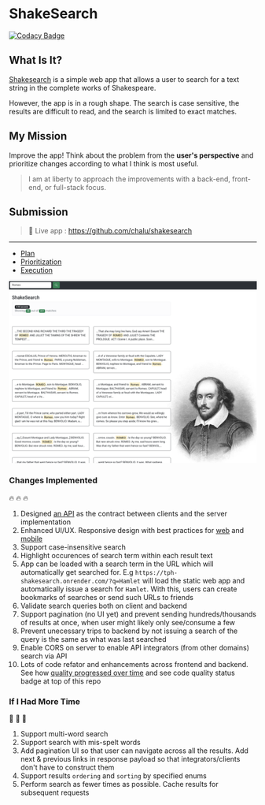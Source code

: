 # ShakeSearch

[![Codacy Badge](https://app.codacy.com/project/badge/Grade/7fc94d170eff459eb06cf0ee4eb82579)](https://www.codacy.com/gh/chalu/shakesearch/dashboard?utm_source=github.com&utm_medium=referral&utm_content=chalu/shakesearch&utm_campaign=Badge_Grade)

## What Is It?

[Shakesearch](https://pulley-shakesearch.onrender.com/) is a simple web app that allows a user to search for a text string in the complete works of Shakespeare.

However, the app is in a rough shape. The search is case sensitive, the results are difficult to read, and the search is limited to exact matches.

## My Mission

Improve the app!
Think about the problem from the **user's perspective** and prioritize changes according to what I think is most useful.

> I am at liberty to approach the improvements with a back-end, front-end, or full-stack focus.

## Submission

> :rocket: Live app : https://github.com/chalu/shakesearch

---

-   [Plan](https://github.com/users/chalu/projects/1/views/1)
-   [Prioritization](https://github.com/users/chalu/projects/1/views/3)
-   [Execution](https://github.com/users/chalu/projects/1/views/2)

![ShakeSearch](./app-on-desktop.png "ShakeSearch")

### Changes Implemented

:fire: :fire: :fire:

1.  Designed [an API](https://tph-shakesearch.onrender.com/api/) as the contract between clients and the server implementation
2.  Enhanced UI/UX. Responsive design with best practices for [web](https://pagespeed.web.dev/report?url=https%3A%2F%2Ftph-shakesearch.onrender.com%2F&form_factor=desktop) and [mobile](https://pagespeed.web.dev/report?url=https%3A%2F%2Ftph-shakesearch.onrender.com%2F)
3.  Support case-insensitive search
4.  Highlight occurences of search term within each result text
5.  App can be loaded with a search term in the URL which will automatically get searched for. E.g `https://tph-shakesearch.onrender.com/?q=Hamlet` will load the static web app and automatically issue a search for `Hamlet`. With this, users can create bookmarks of searches or send such URLs to friends
6.  Validate search queries both on client and backend
7.  Support pagination (no UI yet) and prevent sending hundreds/thousands of results at once, when user might likely only see/consume a few
8.  Prevent unecessary trips to backend by not issuing a search of the query is the same as what was last searched
9.  Enable CORS on server to enable API integrators (from other domains) search via API
10. Lots of code refator and enhancements across frontend and backend. See how [quality progressed over time](https://app.codacy.com/gh/chalu/shakesearch/dashboard?branch=dev) and see code quality status badge at top of this repo

### If I Had More Time

:muscle: :muscle: :muscle:

1.  Support multi-word search
2.  Support search with mis-spelt words
3.  Add pagination UI so that user can navigate across all the results. Add next & previous links in response payload so that integrators/clients don't have to construct them
4.  Support results `ordering` and `sorting` by specified enums
5.  Perform search as fewer times as possible. Cache results for subsequent requests

